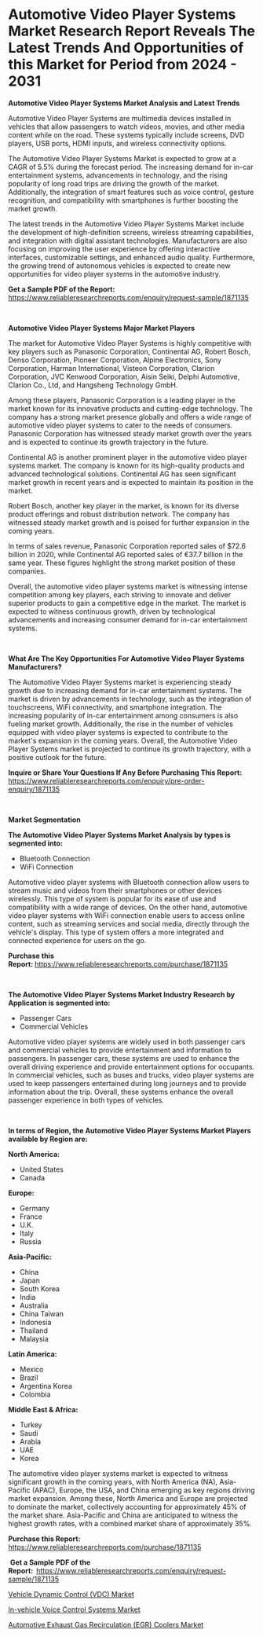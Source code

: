 <p><h1>Automotive Video Player Systems Market Research Report Reveals The Latest Trends And Opportunities of this Market for Period from 2024 - 2031</h1></p><p><strong>Automotive Video Player Systems Market Analysis and Latest Trends</strong></p>
<p><p>Automotive Video Player Systems are multimedia devices installed in vehicles that allow passengers to watch videos, movies, and other media content while on the road. These systems typically include screens, DVD players, USB ports, HDMI inputs, and wireless connectivity options.</p><p>The Automotive Video Player Systems Market is expected to grow at a CAGR of 5.5% during the forecast period. The increasing demand for in-car entertainment systems, advancements in technology, and the rising popularity of long road trips are driving the growth of the market. Additionally, the integration of smart features such as voice control, gesture recognition, and compatibility with smartphones is further boosting the market growth.</p><p>The latest trends in the Automotive Video Player Systems Market include the development of high-definition screens, wireless streaming capabilities, and integration with digital assistant technologies. Manufacturers are also focusing on improving the user experience by offering interactive interfaces, customizable settings, and enhanced audio quality. Furthermore, the growing trend of autonomous vehicles is expected to create new opportunities for video player systems in the automotive industry.</p></p>
<p><strong>Get a Sample PDF of the Report:&nbsp;</strong> <a href="https://www.reliableresearchreports.com/enquiry/request-sample/1871135">https://www.reliableresearchreports.com/enquiry/request-sample/1871135</a></p>
<p>&nbsp;</p>
<p><strong>Automotive Video Player Systems Major Market Players</strong></p>
<p><p>The market for Automotive Video Player Systems is highly competitive with key players such as Panasonic Corporation, Continental AG, Robert Bosch, Denso Corporation, Pioneer Corporation, Alpine Electronics, Sony Corporation, Harman International, Visteon Corporation, Clarion Corporation, JVC Kenwood Corporation, Aisin Seiki, Delphi Automotive, Clarion Co., Ltd, and Hangsheng Technology GmbH.</p><p>Among these players, Panasonic Corporation is a leading player in the market known for its innovative products and cutting-edge technology. The company has a strong market presence globally and offers a wide range of automotive video player systems to cater to the needs of consumers. Panasonic Corporation has witnessed steady market growth over the years and is expected to continue its growth trajectory in the future.</p><p>Continental AG is another prominent player in the automotive video player systems market. The company is known for its high-quality products and advanced technological solutions. Continental AG has seen significant market growth in recent years and is expected to maintain its position in the market.</p><p>Robert Bosch, another key player in the market, is known for its diverse product offerings and robust distribution network. The company has witnessed steady market growth and is poised for further expansion in the coming years.</p><p>In terms of sales revenue, Panasonic Corporation reported sales of $72.6 billion in 2020, while Continental AG reported sales of €37.7 billion in the same year. These figures highlight the strong market position of these companies.</p><p>Overall, the automotive video player systems market is witnessing intense competition among key players, each striving to innovate and deliver superior products to gain a competitive edge in the market. The market is expected to witness continuous growth, driven by technological advancements and increasing consumer demand for in-car entertainment systems.</p></p>
<p>&nbsp;</p>
<p><strong>What Are The Key Opportunities For Automotive Video Player Systems Manufacturers?</strong></p>
<p><p>The Automotive Video Player Systems market is experiencing steady growth due to increasing demand for in-car entertainment systems. The market is driven by advancements in technology, such as the integration of touchscreens, WiFi connectivity, and smartphone integration. The increasing popularity of in-car entertainment among consumers is also fueling market growth. Additionally, the rise in the number of vehicles equipped with video player systems is expected to contribute to the market's expansion in the coming years. Overall, the Automotive Video Player Systems market is projected to continue its growth trajectory, with a positive outlook for the future.</p></p>
<p><strong>Inquire or Share Your Questions If Any Before Purchasing This Report:</strong> <a href="https://www.reliableresearchreports.com/enquiry/pre-order-enquiry/1871135">https://www.reliableresearchreports.com/enquiry/pre-order-enquiry/1871135</a></p>
<p>&nbsp;</p>
<p><strong>Market Segmentation</strong></p>
<p><strong>The Automotive Video Player Systems Market Analysis by types is segmented into:</strong></p>
<p><ul><li>Bluetooth Connection</li><li>WiFi Connection</li></ul></p>
<p><p>Automotive video player systems with Bluetooth connection allow users to stream music and videos from their smartphones or other devices wirelessly. This type of system is popular for its ease of use and compatibility with a wide range of devices. On the other hand, automotive video player systems with WiFi connection enable users to access online content, such as streaming services and social media, directly through the vehicle's display. This type of system offers a more integrated and connected experience for users on the go.</p></p>
<p><strong>Purchase this Report:&nbsp;</strong><a href="https://www.reliableresearchreports.com/purchase/1871135">https://www.reliableresearchreports.com/purchase/1871135</a></p>
<p>&nbsp;</p>
<p><strong>The Automotive Video Player Systems Market Industry Research by Application is segmented into:</strong></p>
<p><ul><li>Passenger Cars</li><li>Commercial Vehicles</li></ul></p>
<p><p>Automotive video player systems are widely used in both passenger cars and commercial vehicles to provide entertainment and information to passengers. In passenger cars, these systems are used to enhance the overall driving experience and provide entertainment options for occupants. In commercial vehicles, such as buses and trucks, video player systems are used to keep passengers entertained during long journeys and to provide information about the trip. Overall, these systems enhance the overall passenger experience in both types of vehicles.</p></p>
<p>&nbsp;</p>
<p><strong>In terms of Region, the Automotive Video Player Systems Market Players available by Region are:</strong></p>
<p>
    <p> <strong> North America: </strong>
        <ul>
            <li>United States</li>
            <li>Canada</li>
        </ul>
        </p> 
    <p> <strong> Europe: </strong>
        <ul>
            <li>Germany</li>
            <li>France</li>
            <li>U.K.</li>
            <li>Italy</li>
            <li>Russia</li>
        </ul>
        </p> 
    <p> <strong> Asia-Pacific: </strong>
        <ul>
            <li>China</li>
            <li>Japan</li>
            <li>South Korea</li>
            <li>India</li>
            <li>Australia</li>
            <li>China Taiwan</li>
            <li>Indonesia</li>
            <li>Thailand</li>
            <li>Malaysia</li>
        </ul>
        </p> 
    <p> <strong> Latin America: </strong>
        <ul>
            <li>Mexico</li>
            <li>Brazil</li>
            <li>Argentina Korea</li>
            <li>Colombia</li>
        </ul>
        </p> 
    <p> <strong> Middle East & Africa: </strong>
        <ul>
            <li>Turkey</li>
            <li>Saudi</li>
            <li>Arabia</li>
            <li>UAE</li>
            <li>Korea</li>
        </ul>
    </p>
    </p>
<p><p>The automotive video player systems market is expected to witness significant growth in the coming years, with North America (NA), Asia-Pacific (APAC), Europe, the USA, and China emerging as key regions driving market expansion. Among these, North America and Europe are projected to dominate the market, collectively accounting for approximately 45% of the market share. Asia-Pacific and China are anticipated to witness the highest growth rates, with a combined market share of approximately 35%.</p></p>
<p><strong>Purchase this Report: </strong><a href="https://www.reliableresearchreports.com/purchase/1871135">https://www.reliableresearchreports.com/purchase/1871135</a></p>
<p>&nbsp;<strong>Get a Sample PDF of the Report:&nbsp;&nbsp;</strong><a href="https://www.reliableresearchreports.com/enquiry/request-sample/1871135">https://www.reliableresearchreports.com/enquiry/request-sample/1871135</a></p>
<p><strong></strong></p>
<p><p><a href="https://github.com/jodemen/Market-Research-Report-List-1/blob/main/vehicle-dynamic-control-vdc-market.md">Vehicle Dynamic Control (VDC) Market</a></p><p><a href="https://github.com/Sarissaschmalingtr6fz2739/Market-Research-Report-List-1/blob/main/in-vehicle-voice-control-systems-market.md">In-vehicle Voice Control Systems Market</a></p><p><a href="https://github.com/jj19131/Market-Research-Report-List-1/blob/main/automotive-exhaust-gas-recirculation-egr-coolers-market.md">Automotive Exhaust Gas Recirculation (EGR) Coolers Market</a></p></p>